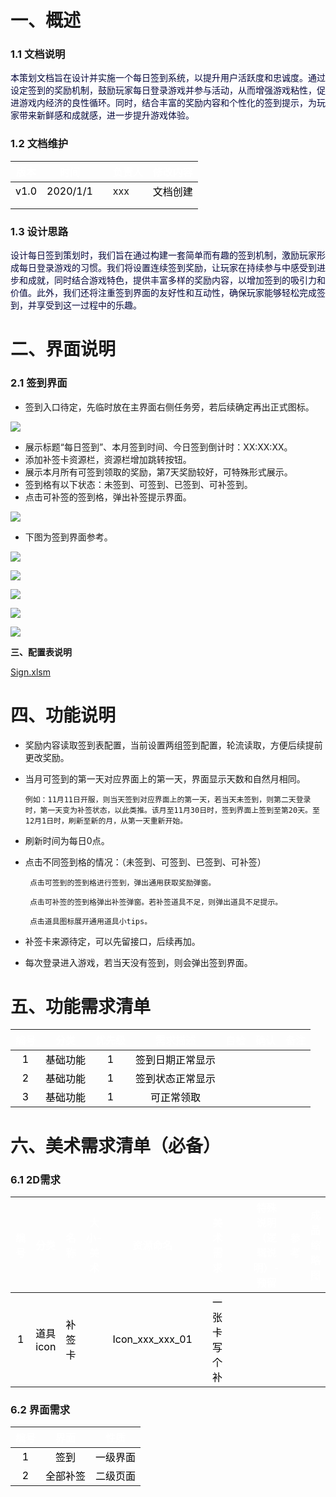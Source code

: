 # 一、概述
### 1.1 文档说明
<font style="color:rgb(5, 7, 59);background-color:rgb(253, 253, 254);">本策划文档旨在设计并实施一个每日签到系统，以提升用户活跃度和忠诚度。通过设定签到的奖励机制，鼓励玩家每日登录游戏并参与活动，从而增强游戏粘性，促进游戏内经济的良性循环。同时，结合丰富的奖励内容和个性化的签到提示，为玩家带来新鲜感和成就感，进一步提升游戏体验。</font>

<font style="color:rgb(5, 7, 59);background-color:rgb(253, 253, 254);"></font>

### 1.2 文档维护
| <font style="color:white;">版本</font> | <font style="color:white;">时间</font> | | <font style="color:white;">负责人</font> | <font style="color:white;">修改内容</font> |
| --- | --- | --- | --- | --- |
| <font style="color:black;">v1.0</font> | <font style="color:black;">2020/1/1</font> | | xxx | <font style="color:black;">文档创建</font> |
|  |  | |  |  |
| | | |  | |




### 1.3 设计思路
<font style="color:rgb(5, 7, 59);background-color:rgb(253, 253, 254);">设计每日签到策划时，我们旨在通过构建一套简单而有趣的签到机制，激励玩家形成每日登录游戏的习惯。我们将设置连续签到奖励，让玩家在持续参与中感受到进步和成就，同时结合游戏特色，提供丰富多样的奖励内容，以增加签到的吸引力和价值。此外，我们还将注重签到界面的友好性和互动性，确保玩家能够轻松完成签到，并享受到这一过程中的乐趣。</font>



# 二、界面说明
### 2.1 签到界面
+ 签到入口待定，先临时放在主界面右侧任务旁，若后续确定再出正式图标。

![](https://cdn.nlark.com/yuque/0/2024/png/43554293/1730775905303-4ffcfe94-9216-4586-a020-3e19cbd9e680.png)

+ 展示标题“每日签到”、本月签到时间、今日签到倒计时：XX:XX:XX。
+ 添加补签卡资源栏，资源栏增加跳转按钮。
+ 展示本月所有可签到领取的奖励，第7天奖励较好，可特殊形式展示。
+ 签到格有以下状态：未签到、可签到、已签到、可补签到。
+ 点击可补签的签到格，弹出补签提示界面。

![](https://cdn.nlark.com/yuque/0/2024/png/43554293/1728632935514-c7ac11e4-3d0a-4416-9248-9e9dd888a033.png?x-oss-process=image%2Fformat%2Cwebp%2Fresize%2Cw_1687%2Climit_0)

+ 下图为签到界面参考。

![](https://cdn.nlark.com/yuque/0/2024/png/43554293/1730775924810-f6a1cd23-d0bd-4b1f-a4e1-ebc4493ce0a8.png)

![](https://cdn.nlark.com/yuque/0/2024/webp/43554293/1728627770195-92219cde-9abc-44fb-9dde-3b4bd88fc159.webp)

![](https://cdn.nlark.com/yuque/0/2024/webp/43554293/1728627840823-18571826-80de-4cf5-bbff-d4a04542e1c7.webp)

![](https://cdn.nlark.com/yuque/0/2024/webp/43554293/1728627853492-8223b56d-8ed5-458b-b2cb-3c003132a98d.webp)

![](https://cdn.nlark.com/yuque/0/2024/webp/43554293/1728627798236-f7e134b6-7b94-455e-b664-625ce6524f8a.webp)

**三、配置表说明**

[Sign.xlsm](https://snh48group.yuque.com/attachments/yuque/0/2024/xlsm/43554293/1728634378880-c9297098-d11f-4199-af0c-dee8fdd9e425.xlsm)

# 四、功能说明
+ 奖励内容读取签到表配置，当前设置两组签到配置，轮流读取，方便后续提前更改奖励。
+ 当月可签到的第一天对应界面上的第一天，界面显示天数和自然月相同。

      例如：11月11日开服，则当天签到对应界面上的第一天，若当天未签到，则第二天登录时，第一天变为补签状态，以此类推。该月至11月30日时，签到界面上签到至第20天。至12月1日时，刷新至新的月，从第一天重新开始。

+ 刷新时间为每日0点。
+ 点击不同签到格的情况：（未签到、可签到、已签到、可补签）

       点击可签到的签到格进行签到，弹出通用获取奖励弹窗。

       点击可补签的签到格弹出补签弹窗。若补签道具不足，则弹出道具不足提示。

       点击道具图标展开通用道具小tips。

+ 补签卡来源待定，可以先留接口，后续再加。
+ 每次登录进入游戏，若当天没有签到，则会弹出签到界面。

# 五、功能需求清单
| **<font style="color:#ffffff;">编号</font>** | **<font style="color:#ffffff;">分类</font>** | **<font style="color:#ffffff;">优先级</font>** | **<font style="color:#ffffff;">需求描述</font>** | **<font style="color:#ffffff;">自检</font>** | **<font style="color:#ffffff;">确认</font>** | **<font style="color:#ffffff;">备注</font>** |
| :---: | :---: | :---: | :---: | :---: | :---: | :---: |
| <font style="color:#000000;">1</font> | <font style="color:#000000;">基础功能</font> | <font style="color:#000000;">1</font> | <font style="color:#000000;">签到日期正常显示</font> | | | |
| <font style="color:#000000;">2</font> | <font style="color:#000000;">基础功能</font> | <font style="color:#000000;">1</font> | <font style="color:#000000;">签到状态正常显示</font> | | | |
| <font style="color:#000000;">3</font> | <font style="color:#000000;">基础功能</font> | <font style="color:#000000;">1</font> | <font style="color:#000000;">可正常领取</font> | | | |


  
  


# 六、美术需求清单（必备）
### 6.1 2D需求
| **<font style="color:white;">编号</font>** | **<font style="color:white;">分类</font>** | **<font style="color:white;">名称</font>** | **<font style="color:white;">大小-美术</font>** | **<font style="color:white;">资源命名</font>** | | **<font style="color:white;">美术需求</font>** | | | **<font style="color:white;">特殊说明（逻辑说明）-预留</font>** | **<font style="color:white;">参考</font>** | **<font style="color:white;">成品缩略图</font>** |
| :---: | :---: | :---: | :---: | :---: | --- | --- | --- | --- | :---: | :---: | :---: |
| <font style="color:black;">1</font> | <font style="color:black;">道具icon</font> | <font style="color:black;">补签卡</font> | | <font style="color:black;">Icon_xxx_xxx_01</font> | | <font style="color:black;">一张卡写个补</font> | | | | | |






### 6.2 界面需求
| **<font style="color:#ffffff;">编号</font>** | **<font style="color:#ffffff;">界面</font>** | **<font style="color:#ffffff;">性质</font>** |
| :---: | :---: | :---: |
| <font style="color:#000000;">1</font> | <font style="color:#000000;">签到</font> | <font style="color:#000000;">一级界面</font> |
| <font style="color:#000000;">2</font> | <font style="color:#000000;">全部补签</font> | <font style="color:#000000;">二级页面</font> |


